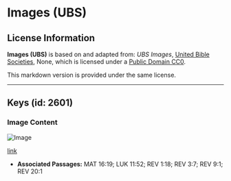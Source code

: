 # Images (UBS)

## License Information

**Images (UBS)** is based on and adapted from: _UBS Images_, [United Bible Societies](https://unitedbiblesocieties.org/), None, which is licensed under a [Public Domain CC0](https://creativecommons.org/public-domain/cc0/).

This markdown version is provided under the same license.



--------------------------------

## Keys (id: 2601)

### Image Content

![Image](https://cdn.aquifer.bible/aquifer-content/resources/Media/WEB-0405_keys.jpg)

[link](https://cdn.aquifer.bible/aquifer-content/resources/Media/WEB-0405_keys.jpg)

* **Associated Passages:** MAT 16:19; LUK 11:52; REV 1:18; REV 3:7; REV 9:1; REV 20:1

